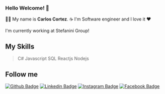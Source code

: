 ### Hello Welcome! 👋
 👨‍💻 My name is <b>Carlos Cortez</b>. 
 ☕ I'm Software engineer and I love it ❤️
 
 I'm currently working at Stefanini Group!
 
 ## My Skills
 
 > C#
 > Javascript
 > SQL
 > Reactjs
 > Nodejs
 
 
 ## Follow me

[![Github Badge](https://img.shields.io/badge/-Github-000?style=flat-square&logo=Github&logoColor=white&link=https://github.com/carloscfcortez)](https://github.com/carloscfcortez)
[![Linkedin Badge](https://img.shields.io/badge/-LinkedIn-blue?style=flat-square&logo=Linkedin&logoColor=white&link=https://www.linkedin.com/in/carloscfcortez/)](https://www.linkedin.com/in/carloscfcortez/)
[![Instagram Badge](https://img.shields.io/badge/-Instagram-C13584?style=flat-square&labelColor=C13584&logo=instagram&logoColor=white&link=https://www.instagram.com/carlos.cfcortez/)](https://www.instagram.com/carlos.cfcortez/)
[![Facebook Badge](https://img.shields.io/badge/-Facebook-blue?style=flat-square&labelColor=blue&logo=facebook&logoColor=white&link=https://www.facebook.com/carloscfcortez/)](https://www.facebook.com/carloscfcortez/)
